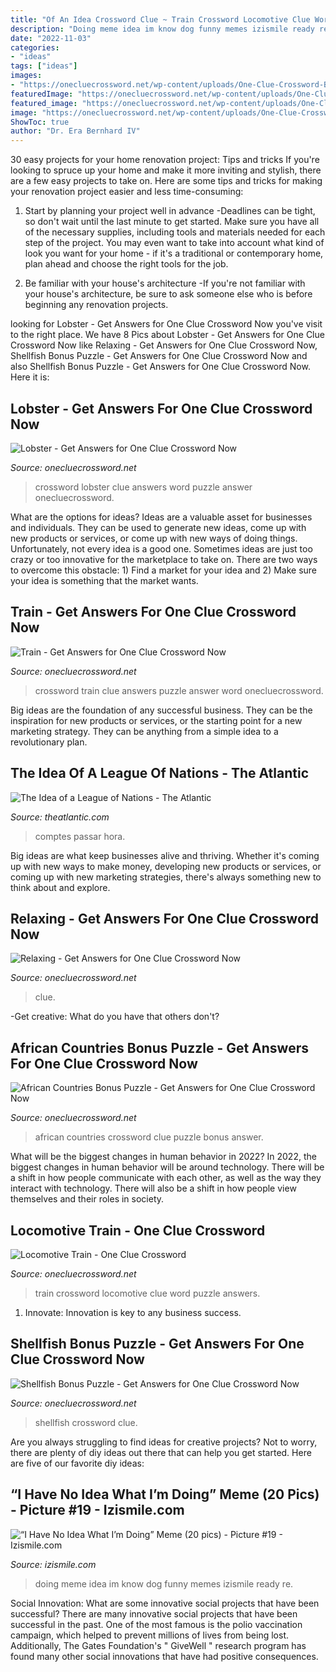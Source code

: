 ```yaml
---
title: "Of An Idea Crossword Clue ~ Train Crossword Locomotive Clue Word Puzzle Answers"
description: "Doing meme idea im know dog funny memes izismile ready re"
date: "2022-11-03"
categories:
- "ideas"
tags: ["ideas"]
images:
- "https://onecluecrossword.net/wp-content/uploads/One-Clue-Crossword-Bonus-Shellfish-Answer-360x493.jpg"
featuredImage: "https://onecluecrossword.net/wp-content/uploads/One-Clue-Crossword-Relaxing-Answer-640x926.jpg"
featured_image: "https://onecluecrossword.net/wp-content/uploads/One-Clue-Crossword-Train-Answer.jpg"
image: "https://onecluecrossword.net/wp-content/uploads/One-Clue-Crossword-Bonus-African-Countries-Answer.jpg"
ShowToc: true
author: "Dr. Era Bernhard IV"
---
```



30 easy projects for your home renovation project: Tips and tricks
If you're looking to spruce up your home and make it more inviting and stylish, there are a few easy projects to take on. Here are some tips and tricks for making your renovation project easier and less time-consuming:
1. Start by planning your project well in advance -Deadlines can be tight, so don't wait until the last minute to get started. Make sure you have all of the necessary supplies, including tools and materials needed for each step of the project. You may even want to take into account what kind of look you want for your home - if it's a traditional or contemporary home, plan ahead and choose the right tools for the job.

2. Be familiar with your house's architecture -If you're not familiar with your house's architecture, be sure to ask someone else who is before beginning any renovation projects.

	

		
looking for Lobster - Get Answers for One Clue Crossword Now you've visit to the right place. We have 8 Pics about Lobster - Get Answers for One Clue Crossword Now like Relaxing - Get Answers for One Clue Crossword Now, Shellfish Bonus Puzzle - Get Answers for One Clue Crossword Now and also Shellfish Bonus Puzzle - Get Answers for One Clue Crossword Now. Here it is:
		
    
## Lobster - Get Answers For One Clue Crossword Now

<img loading=lazy src="https://onecluecrossword.net/wp-content/uploads/One-Clue-Crossword-Lobster-Answer.jpg" onerror="this.onerror=null;this.src='https://tse3.mm.bing.net/th?id=OIP.izZN0LRp-7obBfw0D9ZpFQHaKh&amp;pid=15.1';" alt="Lobster - Get Answers for One Clue Crossword Now">

_Source: onecluecrossword.net_

>crossword lobster clue answers word puzzle answer onecluecrossword. 

	

What are the options for ideas?
Ideas are a valuable asset for businesses and individuals. They can be used to generate new ideas, come up with new products or services, or come up with new ways of doing things. Unfortunately, not every idea is a good one. Sometimes ideas are just too crazy or too innovative for the marketplace to take on. There are two ways to overcome this obstacle: 1) Find a market for your idea and 2) Make sure your idea is something that the market wants.

    
## Train - Get Answers For One Clue Crossword Now

<img loading=lazy src="https://onecluecrossword.net/wp-content/uploads/One-Clue-Crossword-Train-Answer.jpg" onerror="this.onerror=null;this.src='https://tse3.mm.bing.net/th?id=OIP.00I6FQplNKfuD0-8BrkybAHaKf&amp;pid=15.1';" alt="Train - Get Answers for One Clue Crossword Now">

_Source: onecluecrossword.net_

>crossword train clue answers puzzle answer word onecluecrossword. 

	

Big ideas are the foundation of any successful business. They can be the inspiration for new products or services, or the starting point for a new marketing strategy. They can be anything from a simple idea to a revolutionary plan.

    
## The Idea Of A League Of Nations - The Atlantic

<img loading=lazy src="https://cdn.theatlantic.com/thumbor/xy3yoV2jRNYNoApWzwwlEfh3ygE=/0x36:1300x713/960x500/media/img/2014/07/wells_WW1_14_HU055477_v1/original.jpg" onerror="this.onerror=null;this.src='https://tse2.mm.bing.net/th?id=OIP.LNsrkFL5VbCLMCxbiDq82AHaD2&amp;pid=15.1';" alt="The Idea of a League of Nations - The Atlantic">

_Source: theatlantic.com_

>comptes passar hora. 

	

Big ideas are what keep businesses alive and thriving. Whether it's coming up with new ways to make money, developing new products or services, or coming up with new marketing strategies, there's always something new to think about and explore.

    
## Relaxing - Get Answers For One Clue Crossword Now

<img loading=lazy src="https://onecluecrossword.net/wp-content/uploads/One-Clue-Crossword-Relaxing-Answer-640x926.jpg" onerror="this.onerror=null;this.src='https://tse2.mm.bing.net/th?id=OIP.E-MR5JXJXgsqwyGiAD5qkQHaKt&amp;pid=15.1';" alt="Relaxing - Get Answers for One Clue Crossword Now">

_Source: onecluecrossword.net_

>clue. 

	

-Get creative: What do you have that others don't?

    
## African Countries Bonus Puzzle - Get Answers For One Clue Crossword Now

<img loading=lazy src="https://onecluecrossword.net/wp-content/uploads/One-Clue-Crossword-Bonus-African-Countries-Answer.jpg" onerror="this.onerror=null;this.src='https://tse2.mm.bing.net/th?id=OIP.D811UfF0FgNJCwCH7xNXewHaKQ&amp;pid=15.1';" alt="African Countries Bonus Puzzle - Get Answers for One Clue Crossword Now">

_Source: onecluecrossword.net_

>african countries crossword clue puzzle bonus answer. 

	

What will be the biggest changes in human behavior in 2022?
In 2022, the biggest changes in human behavior will be around technology. There will be a shift in how people communicate with each other, as well as the way they interact with technology. There will also be a shift in how people view themselves and their roles in society.

    
## Locomotive Train - One Clue Crossword

<img loading=lazy src="https://onecluecrossword.net/wp-content/uploads/One-Clue-Crossword-Locomotive-Train-Answer.jpg" onerror="this.onerror=null;this.src='https://tse4.mm.bing.net/th?id=OIP.VfyFsei7WhlDlvS9YAcKBAHaL8&amp;pid=15.1';" alt="Locomotive Train - One Clue Crossword">

_Source: onecluecrossword.net_

>train crossword locomotive clue word puzzle answers. 

	

1. Innovate: Innovation is key to any business success.

    
## Shellfish Bonus Puzzle - Get Answers For One Clue Crossword Now

<img loading=lazy src="https://onecluecrossword.net/wp-content/uploads/One-Clue-Crossword-Bonus-Shellfish-Answer-360x493.jpg" onerror="this.onerror=null;this.src='https://tse4.mm.bing.net/th?id=OIP.uJDtOdvEjtf_KMFnBt9AcwAAAA&amp;pid=15.1';" alt="Shellfish Bonus Puzzle - Get Answers for One Clue Crossword Now">

_Source: onecluecrossword.net_

>shellfish crossword clue. 

	

Are you always struggling to find ideas for creative projects? Not to worry, there are plenty of diy ideas out there that can help you get started. Here are five of our favorite diy ideas: 

    
## “I Have No Idea What I’m Doing” Meme (20 Pics) - Picture #19 - Izismile.com

<img loading=lazy src="http://img.izismile.com/img/img5/20120417/640/i_have_no_idea_what_im_doing_meme_640_21.jpg" onerror="this.onerror=null;this.src='https://tse1.mm.bing.net/th?id=OIP.jGfcZGbzqlXyBduLQ7q1QAHaFB&amp;pid=15.1';" alt="“I Have No Idea What I’m Doing” Meme (20 pics) - Picture #19 - Izismile.com">

_Source: izismile.com_

>doing meme idea im know dog funny memes izismile ready re. 

	

Social Innovation: What are some innovative social projects that have been successful?
There are many innovative social projects that have been successful in the past. One of the most famous is the polio vaccination campaign, which helped to prevent millions of lives from being lost. Additionally, The Gates Foundation's " GiveWell " research program has found many other social innovations that have had positive consequences.

